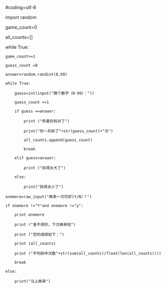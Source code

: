#coding=utf-8

import random

game_count=0

all_counts=[]

while True:

    game_count+=1
    
    guess_count =0
    
    answer=random.randint(0,99)
   
    while True:
    
        guess=int(input("猜个数字（0-99）："))
        
        guess_count +=1
        
        if guess ==answer:
       
            print ("恭喜你拆对了")
            
            print("你一共拆了"+str(guess_count)+"次")
            
            all_counts.append(guess_count)
            
            break
            
        elif guess>answer:
        
            print ("拆得太大了")
            
        else:
        
            print("拆得太小了")
            
    onemore=raw_input("再来一次可好(Y/N)？")
    
    if onemore !="Y"and onemore !="y":
    
        print onemore
        
        print ("舍不得你，下次再来哈")
        
        print ("您的成绩如下：")
        
        print (all_counts)
        
        print ("平均拆中次数"+str(sum(all_counts)/float(len(all_counts))))
        
        break
       
    else:
    
        print("马上再来")
        
        
        
